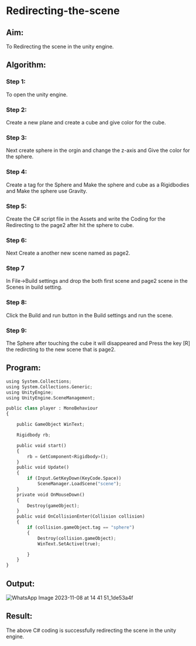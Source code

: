 # Redirecting-the-scene

## Aim:
To Redirecting the scene in the unity engine.

## Algorithm:
### Step 1:
To open the unity engine.

### Step 2:
Create a new plane and create a cube and give color for the cube.

### Step 3:
Next create sphere in the orgin and change the z-axis and Give the color for the sphere.

### Step 4:
Create a tag for the Sphere and Make the sphere and cube as a Rigidbodies and Make the sphere use Gravity.

### Step 5:
Create the C# script file in the Assets and write the Coding for the Redirecting to the page2 after hit the sphere to cube.

### Step 6:
Next Create a another new scene named as page2.

### Step 7
In File->Build settings and drop the both first scene and page2 scene in the Scenes in build setting.

### Step 8:
Click the Build and run button in the Build settings and run the scene.

### Step 9:
The Sphere after touching the cube it will disappeared and Press the key [R] the redircting to the new scene that is page2.

## Program:
```python
using System.Collections;
using System.Collections.Generic;
using UnityEngine;
using UnityEngine.SceneManagement;

public class player : MonoBehaviour
{

    public GameObject WinText;

    Rigidbody rb;

    public void start()
    {
        rb = GetComponent<Rigidbody>();
    }
    public void Update()
    {
        if (Input.GetKeyDown(KeyCode.Space))
            SceneManager.LoadScene("scene");
    }
    private void OnMouseDown()
    {
        Destroy(gameObject);
    }
    public void OnCollisionEnter(Collision collision)
    {
        if (collision.gameObject.tag == "sphere")
        {
            Destroy(collision.gameObject);
            WinText.SetActive(true);

        }
    }
}


```

## Output:

![WhatsApp Image 2023-11-08 at 14 41 51_1de53a4f](https://github.com/haritha-venkat/Redirecting-the-scene/assets/121285701/cb654449-20b8-441a-8b87-6344441d8dd4)


## Result:
The above C# coding is successfully redirecting the scene in the unity engine.
